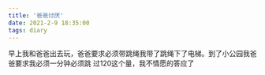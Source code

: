 ```yaml
---
title: '爸爸讨厌'
date: 2021-2-9 18:35:00
tags: diary
---
```

早上我和爸爸出去玩，爸爸要求必须带跳绳我带了跳绳下了电梯。到了小公园我爸爸要求我必须一分钟必须跳
过120这个量，我不情愿的答应了
